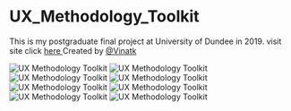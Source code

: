 # UX_Methodology_Toolkit
This is my postgraduate final project at University of Dundee in 2019. 
visit site click <a href=http://94.2.88.248/> here </a> 
Created by <a href=https://www.behance.net/vinatk> @Vinatk </a>

<img src="https://mir-s3-cdn-cf.behance.net/project_modules/1400_opt_1/0ef6f986592823.5d9e14dca335f.png" alt="UX Methodology Toolkit">

<img src="https://mir-s3-cdn-cf.behance.net/project_modules/1400_opt_1/f0d06486592823.5d9e14dca48ad.png" alt="UX Methodology Toolkit">


<img src="https://mir-s3-cdn-cf.behance.net/project_modules/1400_opt_1/7c694586592823.5d9e14dca4ff9.png" alt="UX Methodology Toolkit">

<img src="https://mir-s3-cdn-cf.behance.net/project_modules/1400_opt_1/91e07986592823.5d9e14dca6924.png" alt="UX Methodology Toolkit">

<img src="https://mir-s3-cdn-cf.behance.net/project_modules/1400_opt_1/fec7cd86592823.5d9e14dca564e.png" alt="UX Methodology Toolkit">

<img src="https://mir-s3-cdn-cf.behance.net/project_modules/1400_opt_1/ad39b286592823.5d9e14dca5dda.png" alt="UX Methodology Toolkit">

<img src="https://mir-s3-cdn-cf.behance.net/project_modules/1400_opt_1/1b73d986592823.5d9e14dca4149.png" alt="UX Methodology Toolkit">

<img src="https://mir-s3-cdn-cf.behance.net/project_modules/1400_opt_1/613ec186592823.5d9e14dca6359.png" alt="UX Methodology Toolkit">
